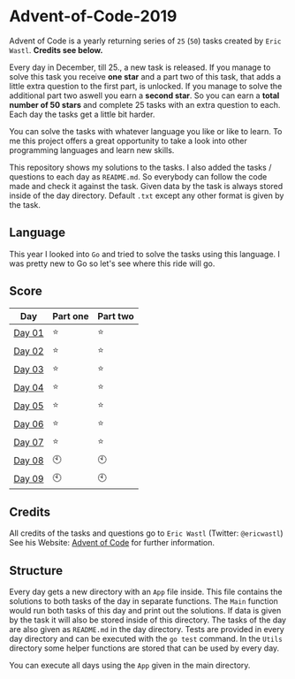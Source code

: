 # Advent-of-Code-2019
Advent of Code is a yearly returning series of `25` (`50`) tasks created by `Eric Wastl`. **Credits see below.**

Every day in December, till 25., a new task is released.
If you manage to solve this task you receive **one star** and a part two of this task, that adds a little extra question to the first part, is unlocked.
If you manage to solve the additional part two aswell you earn a **second star**.
So you can earn a **total number of 50 stars** and complete 25 tasks with an extra question to each. 
Each day the tasks get a little bit harder.

You can solve the tasks with whatever language you like or like to learn.
To me this project offers a great opportunity to take a look into other programming languages and learn new skills.

This repository shows my solutions to the tasks.
I also added the tasks / questions to each day as `README.md`. So everybody can follow the code made and check it against the task.
Given data by the task is always stored inside of the day directory. 
Default `.txt` except any other format is given by the task.

## Language
This year I looked into `Go` and tried to solve the tasks using this language.
I was pretty new to Go so let's see where this ride will go.

## Score
| Day | Part one | Part two |
|----|----|----|
| [Day 01](https://github.com/mschoeffel/Advent-of-Code-2019/tree/master/Day01) | :star: | :star: |
| [Day 02](https://github.com/mschoeffel/Advent-of-Code-2019/tree/master/Day02) | :star: | :star: |
| [Day 03](https://github.com/mschoeffel/Advent-of-Code-2019/tree/master/Day03) | :star: | :star: |
| [Day 04](https://github.com/mschoeffel/Advent-of-Code-2019/tree/master/Day04) | :star: | :star: |
| [Day 05](https://github.com/mschoeffel/Advent-of-Code-2019/tree/master/Day05) | :star: | :star: |
| [Day 06](https://github.com/mschoeffel/Advent-of-Code-2019/tree/master/Day06) | :star: | :star: |
| [Day 07](https://github.com/mschoeffel/Advent-of-Code-2019/tree/master/Day07) | :star: | :star: |
| [Day 08](https://github.com/mschoeffel/Advent-of-Code-2019/tree/master/Day08) | :clock10: | :clock10: |
| [Day 09](https://github.com/mschoeffel/Advent-of-Code-2019/tree/master/Day09) | :clock10: | :clock10: |

## Credits
All credits of the tasks and questions go to `Eric Wastl` (Twitter: `@ericwastl`)\
See his Website: [Advent of Code](https://adventofcode.com/) for further information.

## Structure
Every day gets a new directory with an `App` file inside. 
This file contains the solutions to both tasks of the day in separate functions. 
The `Main` function would run both tasks of this day and print out the solutions.
If data is given by the task it will also be stored inside of this directory.
The tasks of the day are also given as `README.md` in the day directory.
Tests are provided in every day directory and can be executed with the `go test` command.
In the `Utils` directory some helper functions are stored that can be used by every day.

You can execute all days using the `App` given in the main directory.